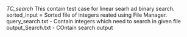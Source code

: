 *TC_search*
This contain test case for linear searh ad binary search.
sorted_input = Sorted file of integers reated using File Manager.
query_search.txt - Contain integers which need to search in given file 
output_Search.txt - COntain search output

